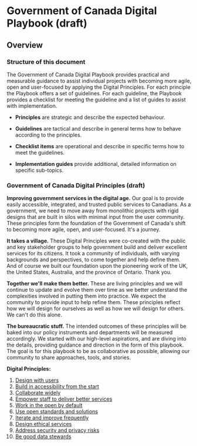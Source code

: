 # Government of Canada Digital Playbook (draft)

## Overview

### Structure of this document

The Government of Canada Digital Playbook provides practical and measurable guidance to assist individual projects with becoming more agile, open and user-focused by applying the Digital Principles. For each principle the Playbook offers a set of guidelines. For each guideline, the Playbook provides a checklist for meeting the guideline and a list of guides to assist with implementation.

- **Principles** are strategic and describe the expected behaviour.

- **Guidelines** are tactical and describe in general terms how to behave according to the principles.

- **Checklist items** are operational and describe in specific terms how to meet the guidelines.

- **Implementation guides** provide additional, detailed information on specific sub-topics.

### Government of Canada Digital Principles (draft)

**Improving government services in the digital age.** Our goal is to provide easily accessible, integrated, and trusted public services to Canadians. As a government, we need to move away from monolithic projects with rigid designs that are built in silos with minimal input from the user community. These principles form the foundation of the Government of Canada's shift to becoming more agile, open, and user-focused. It's a journey.

**It takes a village.** These Digital Principles were co-created with the public and key stakeholder groups to help government build and deliver excellent services for its citizens. It took a community of individuals, with varying backgrounds and perspectives, to come together and help define them. And of course we built our foundation upon the pioneering work of the UK, the United States, Australia, and the province of Ontario. Thank you.

**Together we'll make them better.** These are living principles and we will continue to update and evolve them over time as we better understand the complexities involved in putting them into practice. We expect the community to provide input to help refine them. These principles reflect how we will design for ourselves as well as how we will design for others. We can't do this alone.

**The bureaucratic stuff.** The intended outcomes of these principles will be baked into our policy instruments and departments will be measured accordingly. We started with our high-level aspirations, and are diving into the details, providing guidance and direction in the form of this playbook. The goal is for this playbook to be as collaborative as possible, allowing our community to share approaches, tools, and stories.

**Digital Principles:**

1. [Design with users](1-design-with-users.md)
1. [Build in accessibility from the start](2-build-in-accessibility-from-start.md)
1. [Collaborate widely](3-collaborate-widely.md)
1. [Empower staff to deliver better services](4-empower-staff-deliver-better-services.md)
1. [Work in the open by default](5-work-in-open-by-default.md)
1. [Use open standards and solutions](6-use-open-standards-solutions.md)
1. [Iterate and improve frequently](7-iterate-improve-frequently.md)
1. [Design ethical services](8-design-ethical-services.md)
1. [Address security and privacy risks](9-address-security-privacy-risks.md)
1. [Be good data stewards](10-be-good-data-stewards.md)
